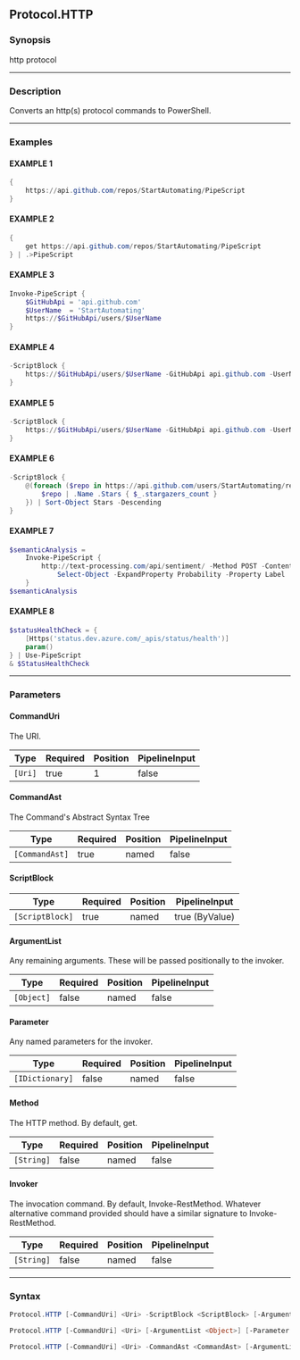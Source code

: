 Protocol.HTTP
-------------




### Synopsis
http protocol



---


### Description

Converts an http(s) protocol commands to PowerShell.



---


### Examples
#### EXAMPLE 1
```PowerShell
{
    https://api.github.com/repos/StartAutomating/PipeScript
}
```

#### EXAMPLE 2
```PowerShell
{
    get https://api.github.com/repos/StartAutomating/PipeScript
} | .>PipeScript
```

#### EXAMPLE 3
```PowerShell
Invoke-PipeScript {
    $GitHubApi = 'api.github.com'
    $UserName  = 'StartAutomating'
    https://$GitHubApi/users/$UserName
}
```

#### EXAMPLE 4
```PowerShell
-ScriptBlock {
    https://$GitHubApi/users/$UserName -GitHubApi api.github.com -UserName StartAutomating
}
```

#### EXAMPLE 5
```PowerShell
-ScriptBlock {
    https://$GitHubApi/users/$UserName -GitHubApi api.github.com -UserName StartAutomating
}
```

#### EXAMPLE 6
```PowerShell
-ScriptBlock {
    @(foreach ($repo in https://api.github.com/users/StartAutomating/repos?per_page=100) {
        $repo | .Name .Stars { $_.stargazers_count }
    }) | Sort-Object Stars -Descending
}
```

#### EXAMPLE 7
```PowerShell
$semanticAnalysis = 
    Invoke-PipeScript {
        http://text-processing.com/api/sentiment/ -Method POST -ContentType 'application/x-www-form-urlencoded' -Body "text=amazing!" |
            Select-Object -ExpandProperty Probability -Property Label
    }
$semanticAnalysis
```

#### EXAMPLE 8
```PowerShell
$statusHealthCheck = {
    [Https('status.dev.azure.com/_apis/status/health')]
    param()
} | Use-PipeScript
& $StatusHealthCheck
```



---


### Parameters
#### **CommandUri**

The URI.






|Type   |Required|Position|PipelineInput|
|-------|--------|--------|-------------|
|`[Uri]`|true    |1       |false        |



#### **CommandAst**

The Command's Abstract Syntax Tree






|Type          |Required|Position|PipelineInput|
|--------------|--------|--------|-------------|
|`[CommandAst]`|true    |named   |false        |



#### **ScriptBlock**




|Type           |Required|Position|PipelineInput |
|---------------|--------|--------|--------------|
|`[ScriptBlock]`|true    |named   |true (ByValue)|



#### **ArgumentList**

Any remaining arguments.  These will be passed positionally to the invoker.






|Type      |Required|Position|PipelineInput|
|----------|--------|--------|-------------|
|`[Object]`|false   |named   |false        |



#### **Parameter**

Any named parameters for the invoker.






|Type           |Required|Position|PipelineInput|
|---------------|--------|--------|-------------|
|`[IDictionary]`|false   |named   |false        |



#### **Method**

The HTTP method.  By default, get.






|Type      |Required|Position|PipelineInput|
|----------|--------|--------|-------------|
|`[String]`|false   |named   |false        |



#### **Invoker**

The invocation command.  By default, Invoke-RestMethod.
Whatever alternative command provided should have a similar signature to Invoke-RestMethod.






|Type      |Required|Position|PipelineInput|
|----------|--------|--------|-------------|
|`[String]`|false   |named   |false        |





---


### Syntax
```PowerShell
Protocol.HTTP [-CommandUri] <Uri> -ScriptBlock <ScriptBlock> [-ArgumentList <Object>] [-Parameter <IDictionary>] [-Method <String>] [-Invoker <String>] [<CommonParameters>]
```
```PowerShell
Protocol.HTTP [-CommandUri] <Uri> [-ArgumentList <Object>] [-Parameter <IDictionary>] [-Method <String>] [-Invoker <String>] [<CommonParameters>]
```
```PowerShell
Protocol.HTTP [-CommandUri] <Uri> -CommandAst <CommandAst> [-ArgumentList <Object>] [-Parameter <IDictionary>] [-Method <String>] [-Invoker <String>] [<CommonParameters>]
```
